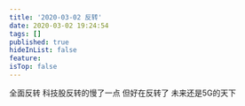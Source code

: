 ```yaml
---
title: '2020-03-02 反转'
date: 2020-03-02 19:24:54
tags: []
published: true
hideInList: false
feature: 
isTop: false
---
```

全面反转
科技股反转的慢了一点
但好在反转了
未来还是5G的天下
<!-- more -->
